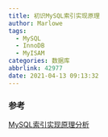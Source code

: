 ```yaml
---
title: 初识MySQL索引实现原理
author: Marlowe
tags:
  - MySQL
  - InnoDB
  - MyISAM
categories: 数据库
abbrlink: 42977
date: 2021-04-13 09:13:32
---
```


<!--more-->

### 参考

[MySQL索引实现原理分析](https://blog.csdn.net/u013308490/article/details/83001060)
